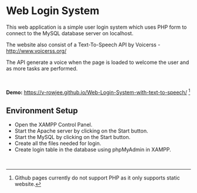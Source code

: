 # Web Login System

This web application is a simple user login system which uses PHP form to connect to the MySQL database server on localhost.

The website also consist of a Text-To-Speech API by Voicerss - http://www.voicerss.org/ 

The API generate a voice when the page is loaded to welcome the user and as more tasks are performed.

<br>

__Demo:__ https://v-rowjee.github.io/Web-Login-System-with-text-to-speech/ [^1]


## Environment Setup

- Open the XAMPP Control Panel.
- Start the Apache server by clicking on the Start button.
- Start the MySQL by clicking on the Start button.
- Create all the files needed for login.
- Create login table in the database using phpMyAdmin in XAMPP.

<br>

[^1]: Github pages currently do not support PHP as it only supports static website.

